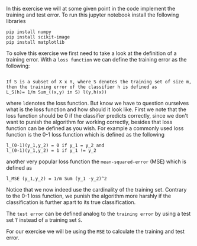 In this exercise we will at some given point in the code implement the training and test error. 
To run this jupyter notebook install the following libraries 
```
pip install numpy
pip install scikit-image
pip install matplotlib
```

To solve this exercise we first need to take a look at the definition of a training error. With a `loss function` we can define the training error as the following:
```

If S is a subset of X x Y, where S denotes the training set of size m, then the training error of the classifier h is defined as 
L_S(h)= 1/m Sum_((x,y) in S) l(y,h(x))
```
where `l`denotes the loss function. But know we have to question ourselves what is the loss function and how should it look like. First we note that the loss function should be 0 if the classifier predicts correctly, since we don't want to punish the algorithm for working correctly, besides that loss function can be defined as you wish. For example a commonly used loss function is the 0-1 loss function which is defined as the following 
``` 
l_(0-1)(y_1,y_2) = 0 if y_1 = y_2 and
l_(0-1)(y_1,y_2) = 1 if y_1 != y_2
```
another very popular loss function the `mean-squared-error` (MSE) which is defined as 
```
l_MSE (y_1,y_2) = 1/m Sum (y_1 -y_2)^2
```
Notice that we now indeed use the cardinality of the training set. Contrary to the 0-1 loss function, we punish the algorithm more harshly if the classification is further apart to its true classification. 

The `test error` can be defined analog to the `training error` by using a test set `T` instead of a training set `S`. 

For our exercise we will be using the `MSE` to calculate the training and test error. 